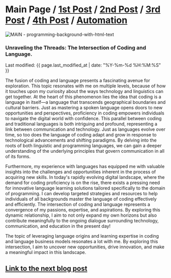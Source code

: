 # Main Page / [1st Post](postno1.md) / [2nd Post](postno2.md) / [3rd Post](postno3.md) / [4th Post](postno4.md) / [Automation](automation.md) 
![MAIN - programming-background-with-html-text](https://github.com/23W-GBAC/Youssef.Daoud/assets/63427786/e2c6d5f9-a5f9-46b6-b9eb-bb04b42793cc)

### Unraveling the Threads: The Intersection of Coding and Language. 

Last modified: {{ page.last_modified_at | date: "%Y-%m-%d %H:%M:%S" }}

The fusion of coding and language presents a fascinating avenue for exploration. This topic resonates with me on multiple levels, because of how it touches upon my curiosity about the ways technology and linguistics can get together. At the heart of this phenomenon lies the idea that coding is a language in itself—a language that transcends geographical boundaries and cultural barriers. Just as mastering a spoken language opens doors to new opportunities and perspectives, proficiency in coding empowers individuals to navigate the digital world with confidence. This parallel between coding and traditional languages is both intriguing and profound, representing a link between communication and technology. Just as languages evolve over time, so too does the language of coding adapt and grow in response to technological advancements and shifting paradigms. By delving into the roots of both linguistic and programming languages, we can gain a deeper understanding of the underlying principles that govern communication in all of its forms.

Furthermore, my experience with languages has equipped me with valuable insights into the challenges and opportunities inherent in the process of acquiring new skills. In today's rapidly evolving digital landscape, where the demand for coding proficiency is on the rise, there exists a pressing need for innovative language learning solutions tailored specifically to the domain of programming. I can develop targeted strategies and resources to help individuals of all backgrounds master the language of coding effectively and efficiently. The intersection of coding and language represents a convergence of my passions, expertise, and aspirations. By exploring this dynamic relationship, I aim to not only expand my own horizons but also contribute meaningfully to the ongoing dialogue surrounding technology, communication, and education in the present day!

The topic of leveraging language origins and learning expertise in coding and language business models resonates a lot with me. By exploring this intersection, I aim to uncover new opportunities, drive innovation, and make a meaningful impact in this landscape.

## [Link to the next blog post](postno1.md)
